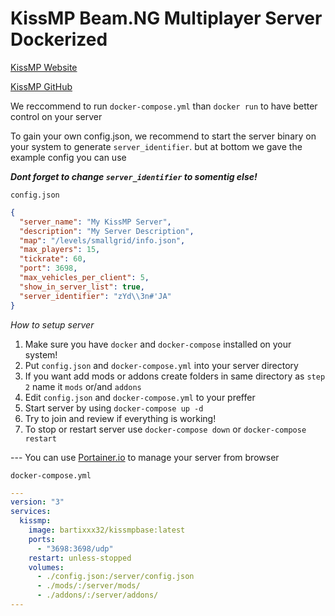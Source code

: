 # KissMP Beam.NG Multiplayer Server Dockerized

[KissMP Website](https://kissmp.online)

[KissMP GitHub](https://github.com/TheHellBox/KISS-multiplayer)

We reccommend to run `docker-compose.yml` than `docker run` to have better control on your server


To gain your own config.json, we recommend to start the server binary on your system to generate `server_identifier`. but at bottom we gave the example config you can use 

***Dont forget to change `server_identifier` to somentig else!***

`config.json`
```json
{
  "server_name": "My KissMP Server",
  "description": "My Server Description",
  "map": "/levels/smallgrid/info.json",
  "max_players": 15,
  "tickrate": 60,
  "port": 3698,
  "max_vehicles_per_client": 5,
  "show_in_server_list": true,
  "server_identifier": "zYd\\3n#'JA"
}
```
*How to setup server*

 1. Make sure you have `docker` and `docker-compose` installed on your system!
 2. Put `config.json` and `docker-compose.yml` into your server directory
 3. If you want add mods or addons create folders in same directory as `step 2` name it `mods` or/and `addons`
 4. Edit `config.json` and `docker-compose.yml` to your preffer
 5. Start server by using `docker-compose up -d`
 6. Try to join and review if everything is working!
 7. To stop or restart server use `docker-compose down` or `docker-compose restart`

--- You can use [Portainer.io](http://portainer.io) to manage your server from browser

`docker-compose.yml`
```yaml
---
version: "3"
services:
  kissmp:
    image: bartixxx32/kissmpbase:latest
    ports:
      - "3698:3698/udp"
    restart: unless-stopped
    volumes:
      - ./config.json:/server/config.json
      - ./mods/:/server/mods/
      - ./addons/:/server/addons/
---
```
